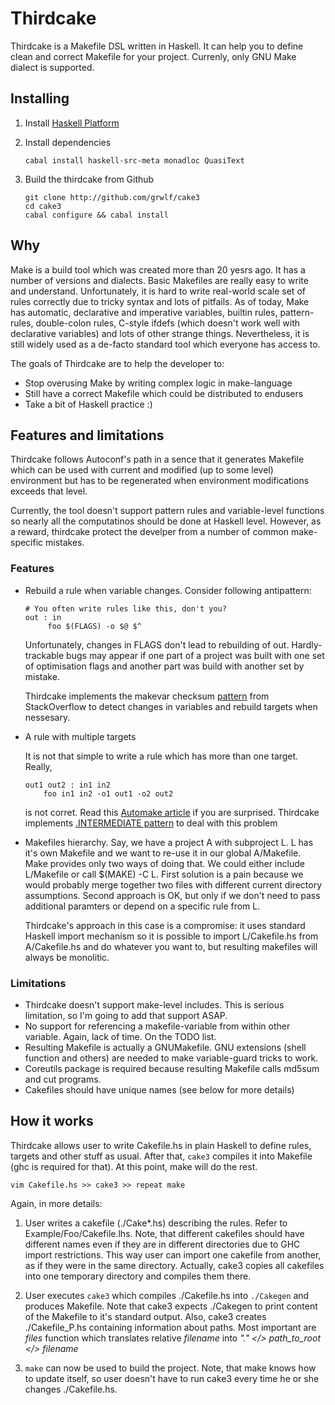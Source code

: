 Thirdcake
=========

Thirdcake is a Makefile DSL written in Haskell. It can help you to define clean
and correct Makefile for your project. Currenly, only GNU Make dialect is
supported.

Installing
----------

  1. Install [Haskell Platform](http://www.haskell.org/platform/)

  2. Install dependencies
    
         cabal install haskell-src-meta monadloc QuasiText

  3. Build the thirdcake from Github

         git clone http://github.com/grwlf/cake3
         cd cake3
         cabal configure && cabal install

Why
---

Make is a build tool which was created more than 20 yesrs ago. It has a number
of versions and dialects. Basic Makefiles are really easy to write and
understand.  Unfortunately, it is hard to write real-world scale set of rules
correctly due to tricky syntax and lots of pitfails. As of today, Make has
automatic, declarative and imperative variables, builtin rules, pattern-rules,
double-colon rules, C-style ifdefs (which doesn't work well with declarative
variables) and lots of other strange things. Nevertheless, it is still widely
used as a de-facto standard tool which everyone has access to.

The goals of Thirdcake are to help the developer to:

  * Stop overusing Make by writing complex logic in make-language
  * Still have a correct Makefile which could be distributed to endusers
  * Take a bit of Haskell practice :)

Features and limitations
------------------------

Thirdcake follows Autoconf's path in a sence that it generates Makefile which
can be used with current and modified (up to some level) environment but has to
be regenerated when environment modifications exceeds that level.

Currently, the tool doesn't support pattern rules and variable-level functions
so nearly all the computatinos should be done at Haskell level. However, as a
reward, thirdcake protect the develper from a number of common make-specific
mistakes.

### Features

  * Rebuild a rule when variable changes. Consider following antipattern:

        # You often write rules like this, don't you?
        out : in
             foo $(FLAGS) -o $@ $^

    Unfortunately, changes in FLAGS don't lead to rebuilding of out.
    Hardly-trackable bugs may appear if one part of a project was built with one
    set of optimisation flags and another part was build with another set by
    mistake.

    Thirdcake implements the makevar checksum
    [pattern](http://stackoverflow.com/a/17830736/1133157) from StackOverflow to
    detect changes in variables and rebuild targets when nessesary.
 
  * A rule with multiple targets
    
    It is not that simple to write a rule which has more than one target. Really,
        
        out1 out2 : in1 in2
            foo in1 in2 -o1 out1 -o2 out2

    is not corret. Read this [Automake
    article](http://www.gnu.org/software/automake/manual/html_node/Multiple-Outputs.html#Multiple-Outputs)
    if you are surprised. Thirdcake implements [.INTERMEDIATE
    pattern](http://stackoverflow.com/a/10609434/1133157) to deal with this
    problem

  * Makefiles hierarchy. Say, we have a project A with subproject L. L has it's
    own Makefile and we want to re-use it in our global A/Makefile. Make
    provides only two ways of doing that. We could either include L/Makefile or
    call $(MAKE) -C L. First solution is a pain because we would probably merge
    together two files with different current directory assumptions. Second
    approach is OK, but only if we don't need to pass additional paramters or
    depend on a specific rule from L.

    Thirdcake's approach in this case is a compromise: it uses standard Haskell
    import mechanism so it is possible to import L/Cakefile.hs from
    A/Cakefile.hs and do whatever you want to, but resulting makefiles will
    always be monolitic.

### Limitations

  * Thirdcake doesn't support make-level includes. This is serious limitation,
    so I'm going to add that support ASAP.
  * No support for referencing a makefile-variable from within other variable.
    Again, lack of time. On the TODO list.
  * Resulting Makefile is actually a GNUMakefile. GNU extensions (shell function
    and others) are needed to make variable-guard tricks to work.
  * Coreutils package is required because resulting Makefile calls md5sum and cut
    programs.
  * Cakefiles should have unique names (see below for more details)

How it works
------------


Thirdcake allows user to write Cakefile.hs in plain Haskell to define rules,
targets and other stuff as usual. After that, `cake3` compiles it into Makefile
(ghc is required for that). At this point, make will do the rest.

    vim Cakefile.hs >> cake3 >> repeat make

Again, in more details:

  1. User writes a cakefile (./Cake\*.hs) describing the rules. Refer to
     Example/Foo/Cakefile.lhs. Note, that different cakefiles should have
     different names even if they are in different directories due to GHC import
     restrictions. This way user can import one cakefile from another, as if
     they were in the same directory. Actually, cake3 copies all cakefiles into
     one temporary directory and compiles them there.

  2. User executes `cake3` which compiles ./Cakefile.hs into `./Cakegen` and
     produces Makefile. Note that cake3 expects ./Cakegen to print content of
     the Makefile to it's standard output. Also, cake3 creates ./Cakefile_P.hs
     containing information about paths. Most important are _files_ function which
     translates relative _filename_ into _"." </> path_to_root </> filename_

  3. `make` can now be used to build the project. Note, that make knows how to
     update itself, so user doesn't have to run cake3 every time he or she
     changes ./Cakefile.hs.



